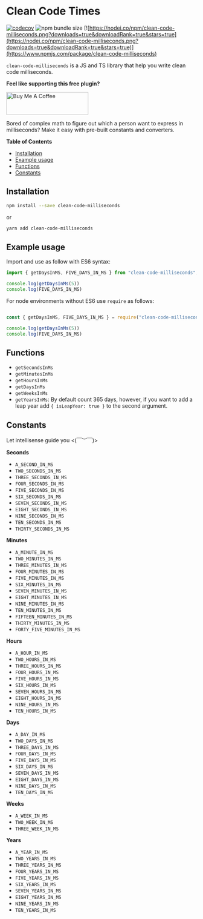 # Clean Code Times

[![codecov](https://img.shields.io/codecov/c/github/josegoval/clean-code-milliseconds?style=for-the-badge)](https://codecov.io/gh/josegoval/clean-code-milliseconds)
![npm bundle size](https://img.shields.io/bundlephobia/min/clean-code-milliseconds?style=for-the-badge)
[![https://nodei.co/npm/clean-code-milliseconds.png?downloads=true&downloadRank=true&stars=true](https://nodei.co/npm/clean-code-milliseconds.png?downloads=true&downloadRank=true&stars=true)](https://www.npmjs.com/package/clean-code-milliseconds)

`clean-code-milliseconds` is a JS and TS library that help you write clean code milliseconds.

**Feel like supporting this free plugin?**

<a href="https://www.buymeacoffee.com/josegoval" target="_blank"><img src="https://cdn.buymeacoffee.com/buttons/v2/default-yellow.png" alt="Buy Me A Coffee" style="height: 60px !important;width: 217px !important;" ></a>

Bored of complex math to figure out which a person want to express in milliseconds? Make it easy with pre-built constants and converters.

**Table of Contents**

- [Installation](#installation)
- [Example usage](#example-usage)
- [Functions](#functions)
- [Constants](#constants)

## Installation

```bash
npm install --save clean-code-milliseconds
```

or

```bash
yarn add clean-code-milliseconds
```

## Example usage

Import and use as follow with ES6 syntax:

```ts
import { getDaysInMS, FIVE_DAYS_IN_MS } from "clean-code-milliseconds";

console.log(getDaysInMs(5)) 
console.log(FIVE_DAYS_IN_MS) 
```

For node environments without ES6 use `require` as follows:

```ts

const { getDaysInMS, FIVE_DAYS_IN_MS } = require("clean-code-milliseconds")

console.log(getDaysInMs(5)) 
console.log(FIVE_DAYS_IN_MS) 
```

## Functions

- `getSecondsInMs`
- `getMinutesInMs`
- `getHoursInMs`
- `getDaysInMs`
- `getWeeksInMs`
- `getYearsInMs`: By default count 365 days, however, if you want to add a leap year add `{ isLeapYear: true }` to the second argument.

## Constants

Let intellisense guide you <(￣︶￣)>

**Seconds**
- `A_SECOND_IN_MS`
- `TWO_SECONDS_IN_MS`
- `THREE_SECONDS_IN_MS`
- `FOUR_SECONDS_IN_MS`
- `FIVE_SECONDS_IN_MS`
- `SIX_SECONDS_IN_MS`
- `SEVEN_SECONDS_IN_MS`
- `EIGHT_SECONDS_IN_MS`
- `NINE_SECONDS_IN_MS`
- `TEN_SECONDS_IN_MS`
- `THIRTY_SECONDS_IN_MS`

**Minutes**
- `A_MINUTE_IN_MS`
- `TWO_MINUTES_IN_MS`
- `THREE_MINUTES_IN_MS`
- `FOUR_MINUTES_IN_MS`
- `FIVE_MINUTES_IN_MS`
- `SIX_MINUTES_IN_MS`
- `SEVEN_MINUTES_IN_MS`
- `EIGHT_MINUTES_IN_MS`
- `NINE_MINUTES_IN_MS`
- `TEN_MINUTES_IN_MS`
- `FIFTEEN_MINUTES_IN_MS`
- `THIRTY_MINUTES_IN_MS`
- `FORTY_FIVE_MINUTES_IN_MS`

**Hours**
- `A_HOUR_IN_MS`
- `TWO_HOURS_IN_MS`
- `THREE_HOURS_IN_MS`
- `FOUR_HOURS_IN_MS`
- `FIVE_HOURS_IN_MS`
- `SIX_HOURS_IN_MS`
- `SEVEN_HOURS_IN_MS`
- `EIGHT_HOURS_IN_MS`
- `NINE_HOURS_IN_MS`
- `TEN_HOURS_IN_MS`

**Days**
- `A_DAY_IN_MS`
- `TWO_DAYS_IN_MS`
- `THREE_DAYS_IN_MS`
- `FOUR_DAYS_IN_MS`
- `FIVE_DAYS_IN_MS`
- `SIX_DAYS_IN_MS`
- `SEVEN_DAYS_IN_MS`
- `EIGHT_DAYS_IN_MS`
- `NINE_DAYS_IN_MS`
- `TEN_DAYS_IN_MS`

**Weeks**
- `A_WEEK_IN_MS`
- `TWO_WEEK_IN_MS`
- `THREE_WEEK_IN_MS`

**Years**
- `A_YEAR_IN_MS`
- `TWO_YEARS_IN_MS`
- `THREE_YEARS_IN_MS`
- `FOUR_YEARS_IN_MS`
- `FIVE_YEARS_IN_MS`
- `SIX_YEARS_IN_MS`
- `SEVEN_YEARS_IN_MS`
- `EIGHT_YEARS_IN_MS`
- `NINE_YEARS_IN_MS`
- `TEN_YEARS_IN_MS`


